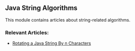 ## Java String Algorithms

This module contains articles about string-related algorithms.

### Relevant Articles:
- [Rotating a Java String By n Characters](https://www.baeldung.com/java-rotate-string-by-n-characters)
